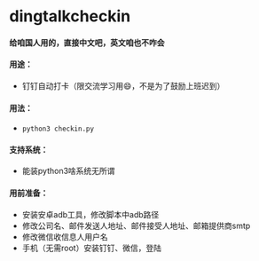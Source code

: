 # dingtalkcheckin

#### 给咱国人用的，直接中文吧，英文咱也不咋会

#### 用途： 
- 钉钉自动打卡（限交流学习用😄，不是为了鼓励上班迟到）
#### 用法：
- `python3 checkin.py`
#### 支持系统：
- 能装python3啥系统无所谓
#### 用前准备：
- 安装安卓adb工具，修改脚本中adb路径
- 修改公司名、邮件发送人地址、邮件接受人地址、邮箱提供商smtp
- 修改微信收信息人用户名
- 手机（无需root）安装钉钉、微信，登陆
